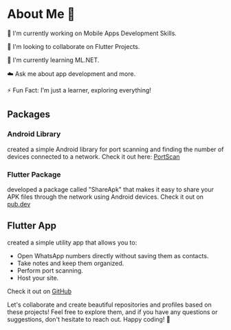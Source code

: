 # About Me 💫

🔭 I'm currently working on Mobile Apps Development Skills.

👫 I'm looking to collaborate on Flutter Projects.

🌱 I'm currently learning ML.NET.

☁️ Ask me about app development and more.

⚡ Fun Fact: I'm just a learner, exploring everything!

## Packages

### Android Library
created a simple Android library for port scanning and finding the number of devices connected to a network. Check it out here: [PortScan](https://github.com/lavahasif/PortScan_Android)

### Flutter Package
developed a package called "ShareApk" that makes it easy to share your APK files through the network using Android devices. Check it out on [pub.dev](https://pub.dev/packages/shareapks)

## Flutter App
created a simple utility app that allows you to:
- Open WhatsApp numbers directly without saving them as contacts.
- Take notes and keep them organized.
- Perform port scanning.
- Host your site.

Check it out on [GitHub](https://github.com/lavahasif/fdservers)

Let's collaborate and create beautiful repositories and profiles based on these projects! Feel free to explore them, and if you have any questions or suggestions, don't hesitate to reach out. Happy coding! 🚀
